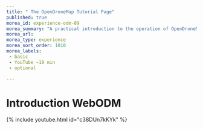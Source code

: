 ```yaml
---
title: " The OpenDroneMap Tutorial Page"
published: true
morea_id: experience-odm-09
morea_summary: "A practical introduction to the operation of OpenDroneMap"
morea_url:
morea_type: experience
morea_sort_order: 1010
morea_labels:
 - basic
 - YouTube ~19 min
 - optional 

---
```


# Introduction WebODM
{% include youtube.html id="c38DUn7kKYk" %}


